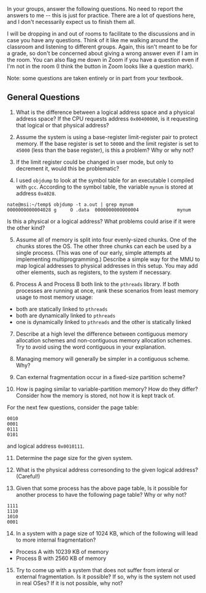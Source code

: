 In your groups, answer the following questions.
No need to report the answers to me --
this is just for practice.
There are a lot of questions here,
and I don't necessarily expect us to finish them all.

I will be dropping in and out of rooms to facilitate to the discussions and in
case you have any questions.
Think of it like me walking around the classroom and listening to different
groups.
Again, this isn't meant to be for a grade,
so don't be concerned about giving a wrong answer even if I am in the room.
You can also flag me down in Zoom if you have a question even if I'm not in the
room
(I think the button in Zoom looks like a question mark).

Note: some questions are taken entirely or in part from your textbook.

## General Questions

1. What is the difference between a logical address space and a physical
address space?
If the CPU requests address `0x00400000`,
is it requesting that logical or that physical address?

2. Assume the system is using a base-register limit-register pair to protect
memory.
If the base register is set to `50000` and the limit register is set to
`45000` (less than the base register),
is this a problem?
Why or why not?

3. If the limit register could be changed in user mode,
but only to decrement it,
would this be problematic?

4. I used `objdump` to look at the symbol table for an executable I compiled
with `gcc`.
According to the symbol table,
the variable `mynum` is stored at address `0x4028`.
```
nate@msi:~/temp$ objdump -t a.out | grep mynum
0000000000004028 g     O .data	0000000000000004              mynum
```
Is this a physical or a logical address?
What problems could arise if it were the other kind?

5. Assume all of memory is split into four evenly-sized chunks.
One of the chunks stores the OS.
The other three chunks can each be used by a single process.
(This was one of our early, simple attempts at implementing multiprogramming.)
Describe a simple way for the MMU to map logical addresses to physical
addresses in this setup.
You may add other elements,
such as registers,
to the system if necessary.

6. Process A and Process B both link to the `pthreads` library.
If both processes are running at once,
rank these scenarios from least memory usage to most memory usage:
* both are statically linked to `pthreads`
* both are dynamically linked to `pthreads`
* one is dynamically linked to `pthreads` and the other is statically linked

7. Describe at a high level the difference between contiguous memory allocation
schemes and non-contiguous memory allocation schemes.
Try to avoid using the word contiguous in your explanation.

8. Managing memory will generally be simpler in a contiguous scheme. Why?

9. Can external fragmentation occur in a fixed-size partition scheme?

10. How is paging similar to variable-partition memory? How do they differ?
Consider how the memory is stored, not how it is kept track of.

For the next few questions,
consider the page table:

```
0010
0001
0111
0101
```

and logical address `0x0010111`.

11. Determine the page size for the given system.

12. What is the physical address corresonding to the given logical address?
(Careful!)

13. Given that some process has the above page table,
Is it possible for another process to have the following page table?
Why or why not?

```
1111
1110
1010
0001
```

14. In a system with a page size of 1024 KB,
which of the following will lead to more internal fragmentation?
* Process A with 10239 KB of memory
* Process B with 2560 KB of memory

15. Try to come up with a system that does not suffer from interal or external
fragmentation.
Is it possible?
If so, why is the system not used in real OSes?
If it is not possible, why not?
